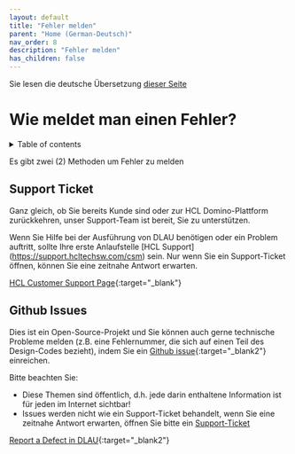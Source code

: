 ```yaml
---
layout: default
title: "Fehler melden"
parent: "Home (German-Deutsch)"
nav_order: 8
description: "Fehler melden"
has_children: false
---
```

Sie lesen die deutsche Übersetzung [dieser Seite](../issues.md)
# Wie meldet man einen Fehler?

<details close markdown="block">
  <summary>
    Table of contents
  </summary>
  {: .text-delta }
1. TOC
{:toc}
</details>

Es gibt zwei (2) Methoden um Fehler zu melden


## Support Ticket
Ganz gleich, ob Sie bereits Kunde sind oder zur HCL Domino-Plattform zurückkehren, unser Support-Team ist bereit, Sie zu unterstützen.

Wenn Sie Hilfe bei der Ausführung von DLAU benötigen oder ein Problem auftritt, sollte Ihre erste Anlaufstelle [HCL Support] (https://support.hcltechsw.com/csm) sein. Nur wenn Sie ein Support-Ticket öffnen, können Sie eine zeitnahe Antwort erwarten.

[HCL Customer Support Page](https://support.hcltechsw.com/csm/){:target="_blank"}


## Github Issues
Dies ist ein Open-Source-Projekt und Sie können auch gerne technische Probleme melden (z.B. eine Fehlernummer, die sich auf einen Teil des Design-Codes bezieht), indem Sie ein [Github issue](https://github.com/HCL-TECH-SOFTWARE/domino-license-analysis-utility-DLAU/issues){:target="_blank2"} einreichen.

Bitte beachten Sie:
* Diese Themen sind öffentlich, d.h. jede darin enthaltene Information ist für jeden im Internet sichtbar!
* Issues werden nicht wie ein Support-Ticket behandelt, wenn Sie eine zeitnahe Antwort erwarten, öffnen Sie bitte ein [Support-Ticket](https://support.hcltechsw.com/csm/)

[Report a Defect in DLAU](https://github.com/HCL-TECH-SOFTWARE/domino-license-analysis-utility-DLAU/issues){:target="_blank2"}
